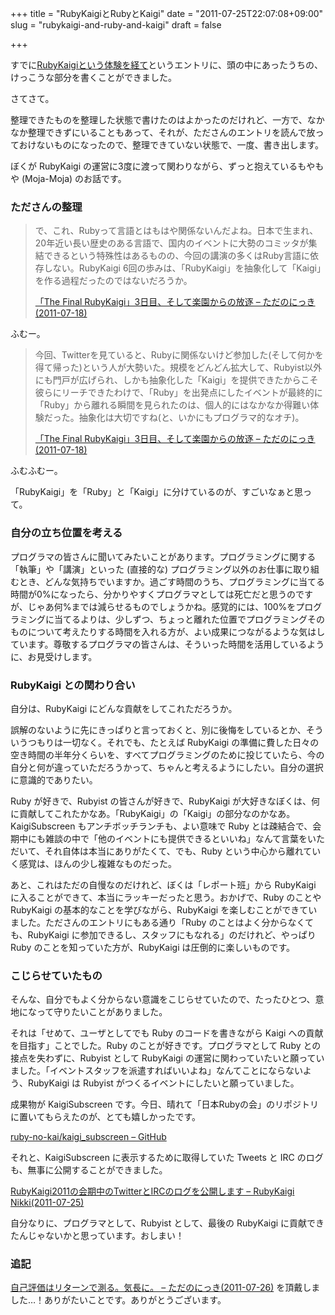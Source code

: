 +++
title = "RubyKaigiとRubyとKaigi"
date = "2011-07-25T22:07:08+09:00"
slug = "rubykaigi-and-ruby-and-kaigi"
draft = false

+++

<p>すでに<a href="http://june29.jp/2011/07/24/rubykaigi-and-me/" title="RubyKaigiという体験を経て - 準二級.jp">RubyKaigiという体験を経て</a>というエントリに、頭の中にあったうちの、けっこうな部分を書くことができました。</p>
<p>さてさて。</p>
<p>整理できたものを整理した状態で書けたのはよかったのだけれど、一方で、なかなか整理できずにいることもあって、それが、たださんのエントリを読んで放っておけないものになったので、整理できていない状態で、一度、書き出します。</p>
<p>ぼくが RubyKaigi の運営に3度に渡って関わりながら、ずっと抱えているもやもや (Moja-Moja) のお話です。</p>
<h3>たださんの整理</h3>
<blockquote><p>
で、これ、Rubyって言語とはもはや関係ないんだよね。日本で生まれ、20年近い長い歴史のある言語で、国内のイベントに大勢のコミッタが集結できるという特殊性はあるものの、今回の講演の多くはRuby言語に依存しない。RubyKaigi 6回の歩みは、「RubyKaigi」を抽象化して「Kaigi」を作る過程だったのではないだろうか。</p>
<p><a class="quote" href="http://sho.tdiary.net/20110718.html#p01" title="「The Final RubyKaigi」3日目、そして楽園からの放逐 - ただのにっき(2011-07-18)">「The Final RubyKaigi」3日目、そして楽園からの放逐 &#8211; ただのにっき(2011-07-18)</a>
</p></blockquote>
<p>ふむー。</p>
<blockquote><p>
今回、Twitterを見ていると、Rubyに関係ないけど参加した(そして何かを得て帰った)という人が大勢いた。規模をどんどん拡大して、Rubyist以外にも門戸が広げられ、しかも抽象化した「Kaigi」を提供できたからこそ彼らにリーチできたわけで、「Ruby」を出発点にしたイベントが最終的に「Ruby」から離れる瞬間を見られたのは、個人的にはなかなか得難い体験だった。抽象化は大切ですね(と、いかにもプログラマ的なオチ)。</p>
<p><a class="quote" href="http://sho.tdiary.net/20110718.html#p01" title="「The Final RubyKaigi」3日目、そして楽園からの放逐 - ただのにっき(2011-07-18)">「The Final RubyKaigi」3日目、そして楽園からの放逐 &#8211; ただのにっき(2011-07-18)</a>
</p></blockquote>
<p>ふむふむー。</p>
<p>「RubyKaigi」を「Ruby」と「Kaigi」に分けているのが、すごいなぁと思って。</p>
<h3>自分の立ち位置を考える</h3>
<p>プログラマの皆さんに聞いてみたいことがあります。プログラミングに関する「執筆」や「講演」といった (直接的な) プログラミング以外のお仕事に取り組むとき、どんな気持ちでいますか。過ごす時間のうち、プログラミングに当てる時間が0%になったら、分かりやすくプログラマとしては死亡だと思うのですが、じゃあ何%までは減らせるものでしょうかね。感覚的には、100%をプログラミングに当てるよりは、少しずつ、ちょっと離れた位置でプログラミングそのものについて考えたりする時間を入れる方が、よい成果につながるような気はしています。尊敬するプログラマの皆さんは、そういった時間を活用しているように、お見受けします。</p>
<h3>RubyKaigi との関わり合い</h3>
<p>自分は、RubyKaigi にどんな貢献をしてこれただろうか。</p>
<p>誤解のないように先にきっぱりと言っておくと、別に後悔をしているとか、そういうつもりは一切なく。それでも、たとえば RubyKaigi の準備に費した日々の空き時間の半年分くらいを、すべてプログラミングのために投じていたら、今の自分と何が違っていただろうかって、ちゃんと考えるようにしたい。自分の選択に意識的でありたい。</p>
<p>Ruby が好きで、Rubyist の皆さんが好きで、RubyKaigi が大好きなぼくは、何に貢献してこれたかなあ。「RubyKaigi」の「Kaigi」の部分なのかなあ。KaigiSubscreen もアンチボッチランチも、よい意味で Ruby とは疎結合で、会期中にも雑談の中で「他のイベントにも提供できるといいね」なんて言葉をいただいて、それ自体は本当にありがたくて、でも、Ruby という中心から離れていく感覚は、ほんの少し複雑なものだった。</p>
<p>あと、これはただの自慢なのだけれど、ぼくは「レポート班」から RubyKaigi に入ることができて、本当にラッキーだったと思う。おかげで、Ruby のことや RubyKaigi の基本的なことを学びながら、RubyKaigi を楽しむことができていました。たださんのエントリにもある通り「Ruby のことはよく分からなくても、RubyKaigi に参加できるし、スタッフにもなれる」のだけれど、やっぱり Ruby のことを知っていた方が、RubyKaigi は圧倒的に楽しいものです。</p>
<h3>こじらせていたもの</h3>
<p>そんな、自分でもよく分からない意識をこじらせていたので、たったひとつ、意地になって守りたいことがありました。</p>
<p>それは「せめて、ユーザとしてでも Ruby のコードを書きながら Kaigi への貢献を目指す」ことでした。Ruby のことが好きです。プログラマとして Ruby との接点を失わずに、Rubyist として RubyKaigi の運営に関わっていたいと願っていました。「イベントスタッフを派遣すればいいよね」なんてことにならないよう、RubyKaigi は Rubyist がつくるイベントにしたいと願っていました。</p>
<p>成果物が KaigiSubscreen です。今日、晴れて「日本Rubyの会」のリポジトリに置いてもらえたのが、とても嬉しかったです。</p>
<p> <a href="https://github.com/ruby-no-kai/kaigi_subscreen" title="ruby-no-kai/kaigi_subscreen - GitHub">ruby-no-kai/kaigi_subscreen &#8211; GitHub</a></p>
<p>それと、KaigiSubscreen に表示するために取得していた Tweets と IRC のログも、無事に公開することができました。</p>
<p><a href="http://rubykaigi.tdiary.net/20110725.html#p01" title="RubyKaigi2011の会期中のTwitterとIRCのログを公開します - RubyKaigi Nikki(2011-07-25)">RubyKaigi2011の会期中のTwitterとIRCのログを公開します &#8211; RubyKaigi Nikki(2011-07-25)</a></p>
<p>自分なりに、プログラマとして、Rubyist として、最後の RubyKaigi に貢献できたんじゃないかと思っています。おしまい！</p>
<h3>追記</h3>
<p><a href="http://sho.tdiary.net/20110726.html#p01" title="自己評価はリターンで測る。気長に。 - ただのにっき(2011-07-26)">自己評価はリターンで測る。気長に。 &#8211; ただのにっき(2011-07-26)</a> を頂戴しました…！ありがたいことです。ありがとうございます。</p>
